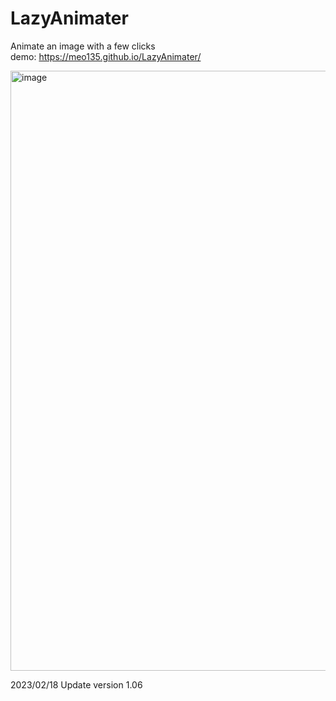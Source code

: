 # LazyAnimater
Animate an image with a few clicks<br>
demo: https://meo135.github.io/LazyAnimater/

<img width="960" alt="image" src="https://user-images.githubusercontent.com/64646464/219849258-bcbf8bbb-8642-4366-85d2-a87e8c1cc274.png">

2023/02/18   Update version 1.06
